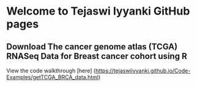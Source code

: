 # Welcome to Tejaswi Iyyanki GitHub pages


## Download The cancer genome atlas (TCGA) RNASeq Data for Breast cancer cohort using R
View the code walkthrough [here] (https://tejaswiiyyanki.github.io/Code-Examples/getTCGA_BRCA_data.html) 
